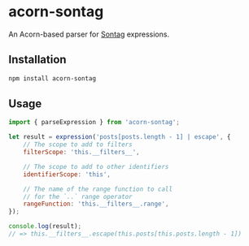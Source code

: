 # acorn-sontag

An Acorn-based parser for [Sontag](https://github.com/marceljs/sontag) expressions.

## Installation

```bash
npm install acorn-sontag
```

## Usage

```js
import { parseExpression } from 'acorn-sontag';

let result = expression('posts[posts.length - 1] | escape', {
	// The scope to add to filters
	filterScope: 'this.__filters__',

	// The scope to add to other identifiers
	identifierScope: 'this',

	// The name of the range function to call 
	// for the `..` range operator
	rangeFunction: 'this.__filters__.range',
});

console.log(result);
// => this.__filters__.escape(this.posts[this.posts.length - 1])
```